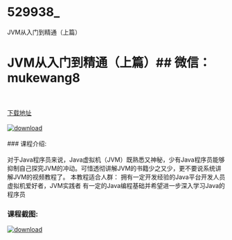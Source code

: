 # 529938_
JVM从入门到精通（上篇）
# JVM从入门到精通（上篇）## 微信：mukewang8
<br/></br>[下载地址](http://www.36tz.cn/article/529938 "下载地址")
<br/></br>[![download](http://36tz.cn/muke_img/2020_01_1-43.png "下载地址")](http://www.36tz.cn/article/529938 "下载地址")
<br/></br>### 课程介绍:<br/></br>对于Java程序员来说，Java虚拟机（JVM）既熟悉又神秘，少有Java程序员能够抑制自己探究JVM的冲动。可惜透彻讲解JVM的书籍少之又少，更不要说系统讲解JVM的视频教程了。
本教程适合人群：
拥有一定开发经验的Java平台开发人员
虚拟机爱好者，JVM实践者
有一定的Java编程基础并希望进一步深入学习Java的程序员

### 课程截图:
[![download](http://36tz.cn/muke_img/2020_01_11-45.png "下载地址")](http://www.36tz.cn/article/529938 "下载地址")
